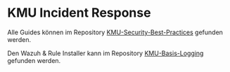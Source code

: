 # KMU Incident Response

Alle Guides können im Repository [KMU-Security-Best-Practices](https://github.com/KMU-Incident-Response/KMU-Security-Best-Practices) gefunden werden.

Den Wazuh & Rule Installer kann im Repository [KMU-Basis-Logging](https://github.com/KMU-Incident-Response/KMU-Basis-Logging) gefunden werden.

